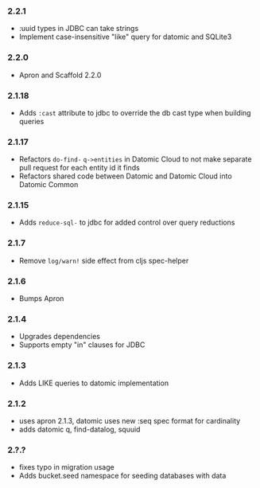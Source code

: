 ### 2.2.1
 * :uuid types in JDBC can take strings
 * Implement case-insensitive "like" query for datomic and SQLite3

### 2.2.0
 * Apron and Scaffold 2.2.0

### 2.1.18
 * Adds `:cast` attribute to jdbc to override the db cast type when building queries

### 2.1.17
* Refactors `do-find-` `q->entities` in Datomic Cloud to not make separate pull request for each entity id it finds
* Refactors shared code between Datomic and Datomic Cloud into Datomic Common

### 2.1.15
 * Adds `reduce-sql-` to jdbc for added control over query reductions

### 2.1.7
 * Remove `log/warn!` side effect from cljs spec-helper

### 2.1.6
 * Bumps Apron

### 2.1.4
 * Upgrades dependencies
 * Supports empty "in" clauses for JDBC

### 2.1.3 
 * Adds LIKE queries to datomic implementation

### 2.1.2
 * uses apron 2.1.3, datomic uses new :seq spec format for cardinality
 * adds datomic q, find-datalog, squuid

### 2.?.?
 * fixes typo in migration usage 
 * Adds bucket.seed namespace for seeding databases with data
